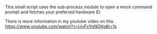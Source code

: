 This small script uses the sub-process module to open a 
mock command prompt and fetches your preferred hardware ID

There is more information in my youtube video on this. 
https://www.youtube.com/watch?v=IJyFxYoNOXg&t=1s 





